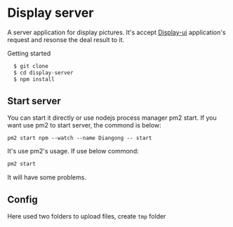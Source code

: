 # Display server
A server application for display pictures. It's accept [Display-ui](https://github.com/TourDJ/display-ui) application's request and resonse the deal result to it.

Getting started
```javascript
  $ git clone
  $ cd display-server
  $ npm install
```

## Start server
You can start it directly or use nodejs process manager pm2 start. If you want use pm2 to start server, the commond is below:
```javascirpt
pm2 start npm --watch --name Diangong -- start
```
It's use pm2's usage. If use below commond:
```javascript
pm2 start 
```
It will have some problems. 

## Config
Here used two folders to upload files, create <code>tmp</code> folder

   


